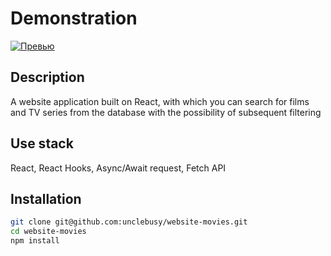 # Demonstration
[![Превью](https://ibb.co/fDc1Xnt)](https://player.vimeo.com/video/916699208)

## Description
A website application built on React, with which you can search for films and TV series from the database with the possibility of subsequent filtering

## Use stack
React, React Hooks, Async/Await request, Fetch API

## Installation
```sh
git clone git@github.com:unclebusy/website-movies.git
cd website-movies
npm install
```
